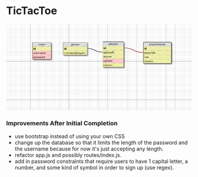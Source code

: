 # TicTacToe
![](./assets/tictactoeschema.png)

### Improvements After Initial Completion
- use bootstrap instead of using your own CSS
- change up the database so that it limits the length of the password and the username because for now it's just accepting any length. 
- refactor app.js and possibly routes/index.js.
- add in password constraints that require users to have 1 capital letter, a number, and some kind of symbol in order to sign up (use regex).  